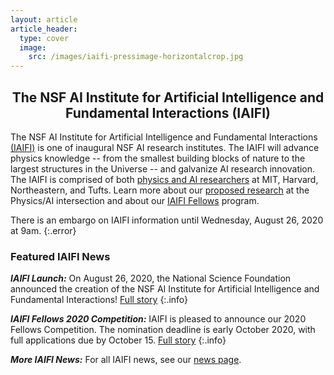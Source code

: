 ```yaml
---
layout: article
article_header:
  type: cover
  image:
    src: /images/iaifi-pressimage-horizontalcrop.jpg
---
```


<!---
<a href="images/iaifi-pressimage.jpg">
<img src="images/iaifi-pressimage-horizontalcrop.jpg" alt="NSF AI Institute for Artificial Intelligence and Fundamental Interactions" title="Image credit:  IAIFI composite using agsandrew - stock.adobe.com" width="100%">
</a>
--->

<center>
<div style="max-width: 650px;">
<h2>The NSF AI Institute for Artificial Intelligence and Fundamental Interactions (IAIFI)</h2>
</div>
</center>

The NSF AI Institute for Artificial Intelligence and Fundamental Interactions [(IAIFI)](/about.html) is one of inaugural NSF AI research institutes. The IAIFI will advance physics knowledge -- from the smallest building blocks of nature to the largest structures in the Universe -- and galvanize AI research innovation. The IAIFI is comprised of both [physics and AI researchers](/people.html) at MIT, Harvard, Northeastern, and Tufts.  Learn more about our [proposed research](/research.html) at the Physics/AI intersection and about our [IAIFI Fellows](/fellows.html) program.

There is an embargo on IAIFI information until Wednesday, August 26, 2020 at 9am.
{:.error}

### Featured IAIFI News

***IAIFI Launch:*** On August 26, 2020, the National Science Foundation announced the creation of the NSF AI Institute for Artificial Intelligence and Fundamental Interactions! [Full story](iaifi-news.html#iaifi-launch)
{:.info}


***IAIFI Fellows 2020 Competition:*** IAIFI is pleased to announce our 2020 Fellows Competition. The nomination deadline is early October 2020, with full applications due by October 15. [Full story](iaifi-news.html#iaifi-fellows-2020-competition)
{:.info}

***More IAIFI News:*** For all IAIFI news, see our [news page](/iaifi-news.html).
